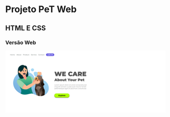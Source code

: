 <h1>Projeto PeT Web</h1>
<h2> HTML E CSS</h2>
<h3>Versão Web</h3>
<img src="https://github.com/ArthurZanesco2025/Projeto-Pet-CSS/blob/main/Img/Pc.png" alt="pc">
